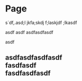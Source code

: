 # Page

s\`df,.asd;l jkfa;skdj f;laskjdf ;lkasdf&#x20;

asdf asdf asdfasdfasdf

asdf

asdfasdfasdfasdf\
fasdfasdf\
fasdfasdfasdf
-------------

